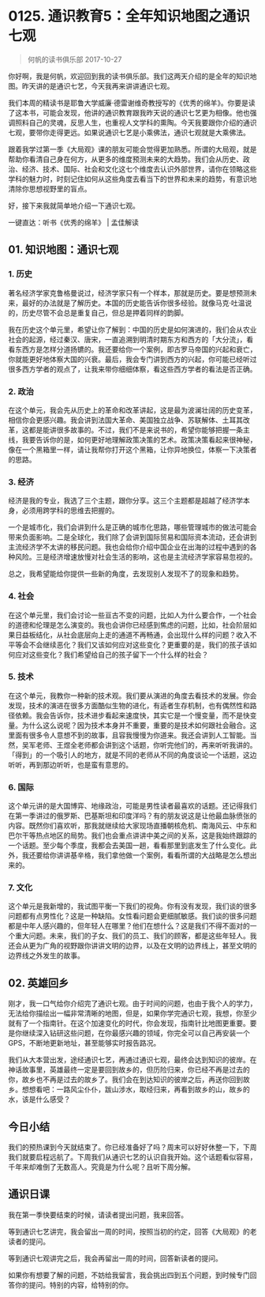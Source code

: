# 0125. 通识教育5：全年知识地图之通识七观
> 何帆的读书俱乐部
2017-10-27

你好啊，我是何帆，欢迎回到我的读书俱乐部。我们这两天介绍的是全年的知识地图。昨天讲的是通识七艺，今天我再来讲讲通识七观。

我们本周的精读书是耶鲁大学威廉·德雷谢维奇教授写的《优秀的绵羊》。你要是读了这本书，可能会发现，他讲的通识教育跟我昨天说的通识七艺更为相像。他也强调照料自己的灵魂，反思人生，也重视人文学科的熏陶。今天我要跟你介绍的通识七观，要带你走得更远。如果说通识七艺是小乘佛法，通识七观就是大乘佛法。

跟着我学过第一季《大局观》课的朋友可能会觉得更加熟悉。所谓的大局观，就是帮助你看清自己身在何方，从更多的维度预测未来的大趋势。我们会从历史、政治、经济、技术、国际、社会和文化这七个维度去认识外部世界，请你在领略这些学科的魅力时，时刻记住如何从这些角度去看当下的世界和未来的趋势，有意识地清除你思想视野里的盲点。

好，接下来我就简单地介绍一下通识七观。

一键直达：听书《优秀的绵羊》 | 孟佳解读

## 01. 知识地图：通识七观

### 1. 历史

著名经济学家克鲁格曼说过，经济学家只有一个样本，那就是历史。要是想预测未来，最好的办法就是了解历史。本国的历史能告诉你很多经验。就像马克·吐温说的，历史尽管不会总是重复自己，但总是押着同样的韵脚。

我在历史这个单元里，希望让你了解到：中国的历史是如何演进的，我们会从农业社会的起源，经过秦汉、唐宋，一直追溯到明清时期东方和西方的「大分流」，看看东西方是怎样分道扬镳的。我还要给你一个案例，即古罗马帝国的兴起和衰亡，你就能更好地体察大国的兴衰。最后，我会专门讲到西方的兴起，你可能已经听过很多西方学者的观点了，让我来带你细细体察，看这些西方学者的看法是否正确。

### 2. 政治

在这个单元，我会先从历史上的革命和改革讲起，这是最为波澜壮阔的历史变革，相信你会更感兴趣。我会讲到法国大革命、美国独立战争、苏联解体、土耳其改革，这都是能讲很多故事的。不过，我们不是来说书的，希望你能够把握一条主线，我要告诉你的是，如何更好地理解政策决策的艺术。政策决策看起来很神秘，像在一个黑箱里一样，请让我帮你打开这个黑箱，让你异地换位，体察一下决策者的思路。

### 3. 经济 

经济是我的专业，我选了三个主题，跟你分享。这三个主题都是超越了经济学本身，必须用跨学科的思维去把握的。

一个是城市化，我们会讲到什么是正确的城市化思路，哪些管理城市的做法可能会带来负面影响。二是全球化，我们除了会讲到国际贸易和国际资本流动，还会讲到主流经济学不太讲的移民问题。我也会给你介绍中国企业在出海的过程中遇到的各种风险。三是经济增速放慢对社会生活的影响，这也是主流经济学家容易忽视的。

总之，我希望能给你提供一些新的角度，去发现别人发现不了的现象和趋势。

### 4. 社会 

在这个单元里，我们会讨论一些亘古不变的问题，比如人为什么要合作，一个社会的道德和伦理是怎么演变的。我也会讲你已经感到焦虑的问题，比如，社会阶层如果日益板结化，从社会底层向上走的通道不再畅通，会出现什么样的问题？收入不平等会不会继续恶化？我们又该如何应对这些变化？更重要的是，我们的孩子该如何应对这些变化？我们希望给自己的孩子留下一个什么样的社会？

### 5. 技术 

在这个单元，我教你一种新的技术观。我们要从演进的角度去看技术的发展。你会发现，技术的演进在很多方面酷似生物的进化，有适者生存机制，也有偶然性和路径依赖。我会告诉你，技术进步看起来速度快，其实它是一个慢变量，而不是快变量。为什么这么说呢？因为技术本身并不重要，重要的是技术如何跟社会融合。这里面有很多令人意想不到的故事，且容我慢慢为你道来。我还会讲到人工智能。当然，吴军老师、王煜全老师都会讲到这个话题，你听完他们的，再来听听我讲的。「得到」的一个吸引人的地方，就是不同的老师从不同的角度谈论一个话题，这边听听，再到那边听听，也是蛮有意思的。

### 6. 国际 

这个单元讲的是大国博弈、地缘政治，可能是男性读者最喜欢的话题。还记得我们在第一季讲过的俄罗斯、巴基斯坦和印度洋吗？有的朋友说这是让他最血脉偾张的内容。既然你们喜欢听，那我就继续给大家现场直播朝核危机、南海风云、中东和巴尔干等热点地区的局势。我们也会重点讲讲中美之间的关系，这是我始终跟踪的一个话题。至少每个季度，我都会去美国一趟，看看那里到底发生了什么变化。此外，我还要给你讲讲基辛格，我们拿他做一个案例，看看所谓的大战略是怎么想出来的。

### 7. 文化 

这个单元是我新增的，我试图平衡一下我们的视角。你有没有发现，我们谈的很多问题都有点男性化？这是一种缺陷。女性看问题会更细腻敏感。我们谈的很多问题都是中年人感兴趣的，但年轻人在哪里？他们在想什么？这是我们不得不面对的一个重大问题。未来，我们的子女、我们的员工、我们的顾客，都是这些年轻人。我还会从更为广角的视野跟你讲讲文明的边界，以及在文明的边界线上，甚至文明的边界线之外发生的故事。

## 02. 英雄回乡

刚才，我一口气给你介绍完了通识七观。由于时间的问题，也由于我个人的学力，无法给你描绘出一幅非常清晰的地图，但是，如果你学完通识七观，我想，你至少就有了一个指南针。在这个加速变化的时代，你会发现，指南针比地图更重要。要是你继续深入钻研这些问题，在你最感兴趣的领域，你完全可以自己再安装一个GPS，不断地更新地址，甚至能够实时报告路况。

我们从大本营出发，途经通识七艺，再通过通识七观，最终会达到知识的彼岸。在神话故事里，英雄最终一定是要回到故乡的，但历险归来，你已经不再是过去的你，故乡也不再是过去的故乡了。我们会在到达知识的彼岸之后，再送你回到故乡。想想看吧：一路风尘仆仆，跋山涉水，取经归来，再看到故乡的山，故乡的水，该是什么感受？

## 今日小结

我们的预热课到今天就结束了。你已经准备好了吗？周末可以好好休整一下，下周我们就要启程远航了。下周我们从通识七艺的认识自我开始。这个话题看似容易，千年来却难倒了无数高人。究竟是为什么呢？且听下周分解。

## 通识日课

我在第一季快要结束的时候，请读者提出问题，我来回答。

等到通识七艺讲完，我会留出一周的时间，按照当初的约定，回答《大局观》的老读者的提问。

等到通识七观讲完之后，我会再留出一周的时间，回答新读者的提问。

如果你有想要了解的问题，不妨给我留言，我会挑出四到五个问题，到时候专门回答你的提问。特别的内容，给特别的你。




